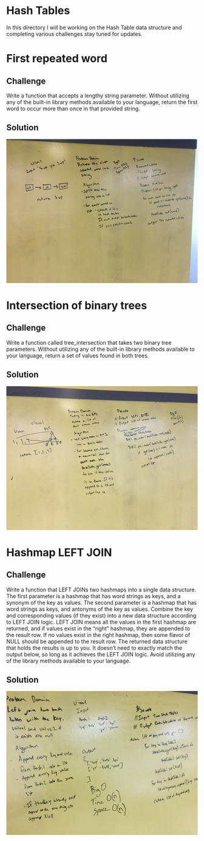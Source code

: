 # Hash Tables
In this directory I will be working on the Hash Table data structure and completing various challenges stay tuned for updates.

# First repeated word

## Challenge
Write a function that accepts a lengthy string parameter.
Without utilizing any of the built-in library methods available to your language, return the first word to occur more than once in that provided string.

## Solution
![](../../assets/repeated-words.JPG)

# Intersection of binary trees

## Challenge
Write a function called tree_intersection that takes two binary tree parameters.
Without utilizing any of the built-in library methods available to your language, return a set of values found in both trees.

## Solution
![](../../assets/tree-intersection.JPG)

# Hashmap LEFT JOIN

## Challenge
Write a function that LEFT JOINs two hashmaps into a single data structure.
The first parameter is a hashmap that has word strings as keys, and a synonym of the key as values.
The second parameter is a hashmap that has word strings as keys, and antonyms of the key as values.
Combine the key and corresponding values (if they exist) into a new data structure according to LEFT JOIN logic.
LEFT JOIN means all the values in the first hashmap are returned, and if values exist in the “right” hashmap, they are appended to the result row. If no values exist in the right hashmap, then some flavor of NULL should be appended to the result row.
The returned data structure that holds the results is up to you. It doesn’t need to exactly match the output below, so long as it achieves the LEFT JOIN logic.
Avoid utilizing any of the library methods available to your language.

## Solution
![](../../assets/left-join.JPG)